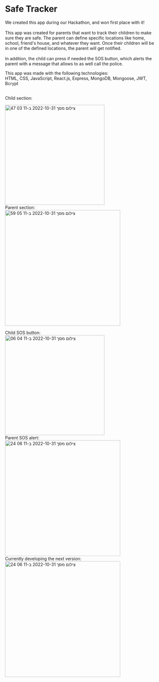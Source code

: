 # Safe Tracker
We created this app during our Hackathon, and won first place with it!
<br/>
<br/>
This app was created for parents that want to track their children to make sure they are safe.
The parent can define specific locations like home, school, friend's house, and whatever they want. 
Once their children will be in one of the defined locations, the parent will get notified. 
<br/>
<br/>
In addition, the child can press if needed the SOS button, which alerts the parent with a message that allows to as well call the police.
<br/>


This app was made with the following technologies:
<br/>
HTML, CSS, JavaScript, React.js, Express, MongoDB, Mongoose, JWT, Bcrypt
<br/>
<br/>

Child section:

<img width="329" alt="צילום מסך 2022-10-31 ב-11 03 47" src="https://user-images.githubusercontent.com/110329048/198971812-6d1c1d9f-a58c-43be-ba84-23e841138b57.png">
<br/>
Parent section:
<br/>
<img width="381" alt="צילום מסך 2022-10-31 ב-11 05 59" src="https://user-images.githubusercontent.com/110329048/198971857-bd599089-e07e-4695-89c1-56c76795e2e2.png">

Child SOS button:
<br/>
<img width="329" alt="צילום מסך 2022-10-31 ב-11 04 06" src="https://user-images.githubusercontent.com/110329048/198971956-54342d27-4e03-4435-9873-46a330f1b0cd.png">
<br/>
Parent SOS alert:
<br/>
<img width="381" alt="צילום מסך 2022-10-31 ב-11 06 24" src="https://user-images.githubusercontent.com/110329048/198972020-d7c274b1-21ba-4c9b-a6ad-bb011851e200.png">
<br/>
Currently developing the next version:
<br/>
<img width="381" alt="צילום מסך 2022-10-31 ב-11 06 24" src="https://user-images.githubusercontent.com/110329048/202114555-9854175f-5f6c-4f18-88c0-ab72749c4dc8.jpeg">



